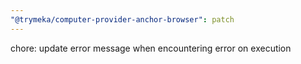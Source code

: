```yaml
---
"@trymeka/computer-provider-anchor-browser": patch
---
```


chore: update error message when encountering error on execution
